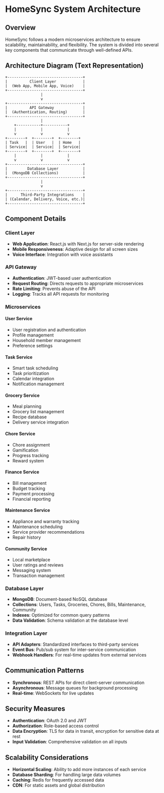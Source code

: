 # HomeSync System Architecture

## Overview
HomeSync follows a modern microservices architecture to ensure scalability, maintainability, and flexibility. The system is divided into several key components that communicate through well-defined APIs.

## Architecture Diagram (Text Representation)
```
+----------------------------------+
|          Client Layer            |
|  (Web App, Mobile App, Voice)    |
+----------------------------------+
                |
                v
+----------------------------------+
|          API Gateway             |
|  (Authentication, Routing)       |
+----------------------------------+
                |
    +-----------+-----------+
    |           |           |
    v           v           v
+--------+  +--------+  +--------+
| Task   |  | User   |  | Home   |
| Service|  | Service|  | Service|
+--------+  +--------+  +--------+
    |           |           |
    v           v           v
+----------------------------------+
|         Database Layer           |
|  (MongoDB Collections)           |
+----------------------------------+
                |
                v
+----------------------------------+
|      Third-Party Integrations    |
| (Calendar, Delivery, Voice, etc.)|
+----------------------------------+
```

## Component Details

### Client Layer
- **Web Application**: React.js with Next.js for server-side rendering
- **Mobile Responsiveness**: Adaptive design for all screen sizes
- **Voice Interface**: Integration with voice assistants

### API Gateway
- **Authentication**: JWT-based user authentication
- **Request Routing**: Directs requests to appropriate microservices
- **Rate Limiting**: Prevents abuse of the API
- **Logging**: Tracks all API requests for monitoring

### Microservices

#### User Service
- User registration and authentication
- Profile management
- Household member management
- Preference settings

#### Task Service
- Smart task scheduling
- Task prioritization
- Calendar integration
- Notification management

#### Grocery Service
- Meal planning
- Grocery list management
- Recipe database
- Delivery service integration

#### Chore Service
- Chore assignment
- Gamification
- Progress tracking
- Reward system

#### Finance Service
- Bill management
- Budget tracking
- Payment processing
- Financial reporting

#### Maintenance Service
- Appliance and warranty tracking
- Maintenance scheduling
- Service provider recommendations
- Repair history

#### Community Service
- Local marketplace
- User ratings and reviews
- Messaging system
- Transaction management

### Database Layer
- **MongoDB**: Document-based NoSQL database
- **Collections**: Users, Tasks, Groceries, Chores, Bills, Maintenance, Community
- **Indexes**: Optimized for common query patterns
- **Data Validation**: Schema validation at the database level

### Integration Layer
- **API Adapters**: Standardized interfaces to third-party services
- **Event Bus**: Pub/sub system for inter-service communication
- **Webhook Handlers**: For real-time updates from external services

## Communication Patterns
- **Synchronous**: REST APIs for direct client-server communication
- **Asynchronous**: Message queues for background processing
- **Real-time**: WebSockets for live updates

## Security Measures
- **Authentication**: OAuth 2.0 and JWT
- **Authorization**: Role-based access control
- **Data Encryption**: TLS for data in transit, encryption for sensitive data at rest
- **Input Validation**: Comprehensive validation on all inputs

## Scalability Considerations
- **Horizontal Scaling**: Ability to add more instances of each service
- **Database Sharding**: For handling large data volumes
- **Caching**: Redis for frequently accessed data
- **CDN**: For static assets and global distribution
